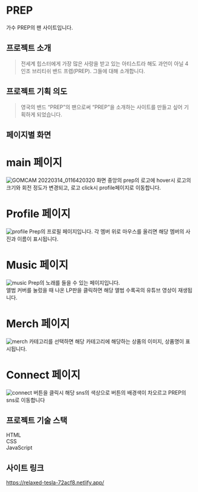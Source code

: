 # PREP

가수 PREP의 팬 사이트입니다.
<br>

## 프로젝트 소개

> 전세계 힙스터에게 가장 많은 사랑을 받고 있는 아티스트라 해도 과언이 아닐 4인조 브리티쉬 밴드 프렙(PREP). 그들에 대해 소개합니다.

## 프로젝트 기획 의도

> 영국의 밴드 “PREP”의 팬으로써 “PREP”을 소개하는 사이트를 만들고 싶어 기획하게 되었습니다.

## 페이지별 화면

# main 페이지

![GOMCAM 20220314_0116420320](https://user-images.githubusercontent.com/97173976/158069058-4d918e81-eae1-4118-853f-1a1ae27e3cbe.png)
화면 중앙의 prep의 로고에 hover시 로고의 크기와 회전 정도가 변경되고, 로고 click시 profile페이지로 이동합니다.

# Profile 페이지

![profile](https://user-images.githubusercontent.com/97173976/158069072-f86d4aa3-6893-400a-9785-b3eb10e0f953.png)
Prep의 프로필 페이지입니다. 각 멤버 위로 마우스를 올리면 해당 멤버의 사진과 이름이 표시됩니다.

# Music 페이지

![music](https://user-images.githubusercontent.com/97173976/158069081-d0e64c8c-8776-417b-b6cb-7d7d080f9c41.png)
Prep의 노래를 들을 수 있는 페이지입니다.</br>
앨범 커버를 눌렀을 때 나온 LP판을 클릭하면 해당 앨범 수록곡의 유튜브 영상이 재생됩니다.


# Merch 페이지

![merch](https://user-images.githubusercontent.com/97173976/158069087-7fbf137e-e0f9-45cd-98c9-44540fe5fc64.png)
카테고리를 선택하면 해당 카테고리에 해당하는 상품의 이미지, 상품명이 표시됩니다.

# Connect 페이지

![connect](https://user-images.githubusercontent.com/97173976/158069088-76e329ff-1710-47d1-80a6-fd4f22cd1d5c.png)
버튼을 클릭시 해당 sns의 색상으로 버튼의 배경색이 차오르고 PREP의 sns로 이동합니다

## 프로젝트 기술 스택

HTML<br>
CSS<br>
JavaScript<br>

## 사이트 링크

<a>https://relaxed-tesla-72acf8.netlify.app/</a>
